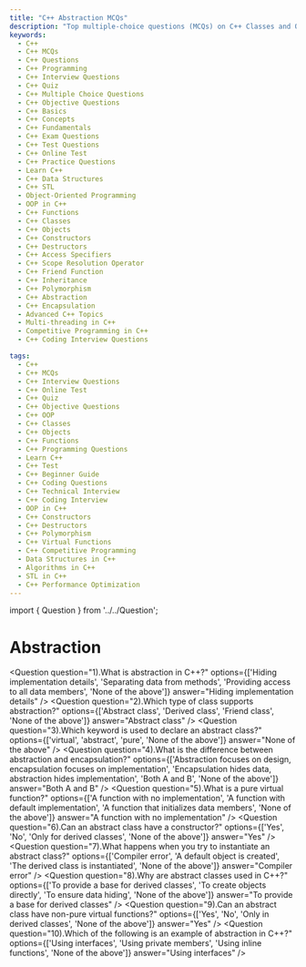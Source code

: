 ```yaml
---
title: "C++ Abstraction MCQs"
description: "Top multiple-choice questions (MCQs) on C++ Classes and Objects for interview preparation. Covers constructors, access specifiers, friend functions, and object creation."
keywords:
  - C++
  - C++ MCQs
  - C++ Questions
  - C++ Programming
  - C++ Interview Questions
  - C++ Quiz
  - C++ Multiple Choice Questions
  - C++ Objective Questions
  - C++ Basics
  - C++ Concepts
  - C++ Fundamentals
  - C++ Exam Questions
  - C++ Test Questions
  - C++ Online Test
  - C++ Practice Questions
  - Learn C++
  - C++ Data Structures
  - C++ STL
  - Object-Oriented Programming
  - OOP in C++
  - C++ Functions
  - C++ Classes
  - C++ Objects
  - C++ Constructors
  - C++ Destructors
  - C++ Access Specifiers
  - C++ Scope Resolution Operator
  - C++ Friend Function
  - C++ Inheritance
  - C++ Polymorphism
  - C++ Abstraction
  - C++ Encapsulation
  - Advanced C++ Topics
  - Multi-threading in C++
  - Competitive Programming in C++
  - C++ Coding Interview Questions

tags:
  - C++
  - C++ MCQs
  - C++ Interview Questions
  - C++ Online Test
  - C++ Quiz
  - C++ Objective Questions
  - C++ OOP
  - C++ Classes
  - C++ Objects
  - C++ Functions
  - C++ Programming Questions
  - Learn C++
  - C++ Test
  - C++ Beginner Guide
  - C++ Coding Questions
  - C++ Technical Interview
  - C++ Coding Interview
  - OOP in C++
  - C++ Constructors
  - C++ Destructors
  - C++ Polymorphism
  - C++ Virtual Functions
  - C++ Competitive Programming
  - Data Structures in C++
  - Algorithms in C++
  - STL in C++
  - C++ Performance Optimization
---
```


import { Question } from '../../Question';

# Abstraction

<Question
  question="1).What is abstraction in C++?"
  options={['Hiding implementation details', 'Separating data from methods', 'Providing access to all data members', 'None of the above']}
  answer="Hiding implementation details"
/>
<Question
  question="2).Which type of class supports abstraction?"
  options={['Abstract class', 'Derived class', 'Friend class', 'None of the above']}
  answer="Abstract class"
/>
<Question
  question="3).Which keyword is used to declare an abstract class?"
  options={['virtual', 'abstract', 'pure', 'None of the above']}
  answer="None of the above"
/>
<Question
  question="4).What is the difference between abstraction and encapsulation?"
  options={['Abstraction focuses on design, encapsulation focuses on implementation', 'Encapsulation hides data, abstraction hides implementation', 'Both A and B', 'None of the above']}
  answer="Both A and B"
/>
<Question
  question="5).What is a pure virtual function?"
  options={['A function with no implementation', 'A function with default implementation', 'A function that initializes data members', 'None of the above']}
  answer="A function with no implementation"
/>
<Question
  question="6).Can an abstract class have a constructor?"
  options={['Yes', 'No', 'Only for derived classes', 'None of the above']}
  answer="Yes"
/>
<Question
  question="7).What happens when you try to instantiate an abstract class?"
  options={['Compiler error', 'A default object is created', 'The derived class is instantiated', 'None of the above']}
  answer="Compiler error"
/>
<Question
  question="8).Why are abstract classes used in C++?"
  options={['To provide a base for derived classes', 'To create objects directly', 'To ensure data hiding', 'None of the above']}
  answer="To provide a base for derived classes"
/>
<Question
  question="9).Can an abstract class have non-pure virtual functions?"
  options={['Yes', 'No', 'Only in derived classes', 'None of the above']}
  answer="Yes"
/>
<Question
  question="10).Which of the following is an example of abstraction in C++?"
  options={['Using interfaces', 'Using private members', 'Using inline functions', 'None of the above']}
  answer="Using interfaces"
/>
